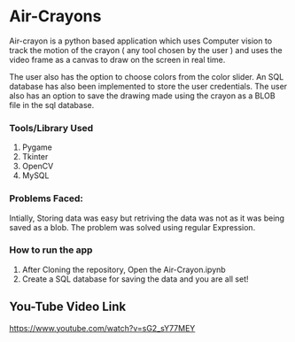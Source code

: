 # Air-Crayons

Air-crayon is a python based application which uses Computer vision to track the motion of the crayon ( any tool chosen by the user ) and uses the video frame as a canvas to draw on the screen in real time.

The user also has the option to choose colors from the color slider. An SQL database has also been implemented to store the user credentials. The user also has an option to save the drawing made using the crayon as a BLOB file in the sql database.


### Tools/Library Used
1. Pygame
2. Tkinter
3. OpenCV
4. MySQL


### Problems Faced:
Intially, Storing data was easy but retriving the data was not as it was being saved as a blob. The problem was solved using regular Expression.

### How to run the app
1) After Cloning the repository, Open the Air-Crayon.ipynb 
2) Create a SQL database for saving the data and you are all set!

## You-Tube Video Link
https://www.youtube.com/watch?v=sG2_sY77MEY
